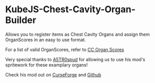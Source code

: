 # KubeJS-Chest-Cavity-Organ-Builder
Allows you to register items as Chest Cavity Organs and assign them OrganScores in an easy to use format.

For a list of valid OrganScores, refer to [CC Organ Scores](https://github.com/Tigereye504/chestcavity/blob/master/src/main/java/net/tigereye/chestcavity/registration/CCOrganScores.java)

Very special thanks to [A5TR0spud](https://github.com/A5TR0spud) for allowing us to use his mod's spritework for these examplary organs!

Check his mod out on [CurseForge](https://www.curseforge.com/minecraft/mc-mods/ccastroadds) and [Github](https://github.com/A5TR0spud/chest-cavity-astro-adds)
